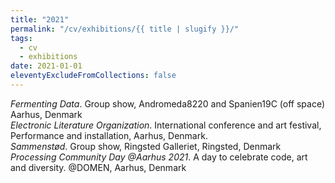 ```yaml
---
title: "2021"
permalink: "/cv/exhibitions/{{ title | slugify }}/"
tags:
  - cv
  - exhibitions
date: 2021-01-01
eleventyExcludeFromCollections: false
---
```


<em>Fermenting Data</em>. Group show, Andromeda8220 and Spanien19C (off space) Aarhus, Denmark<br>
<em>Electronic Literature Organization</em>. International conference and art festival, Performance and installation, Aarhus, Denmark.<br>
<em>Sammenstød</em>. Group show, Ringsted Galleriet, Ringsted, Denmark</br>
<em>Processing Community Day @Aarhus 2021</em>. A day to celebrate code, art and diversity. @DOMEN, Aarhus, Denmark<br>